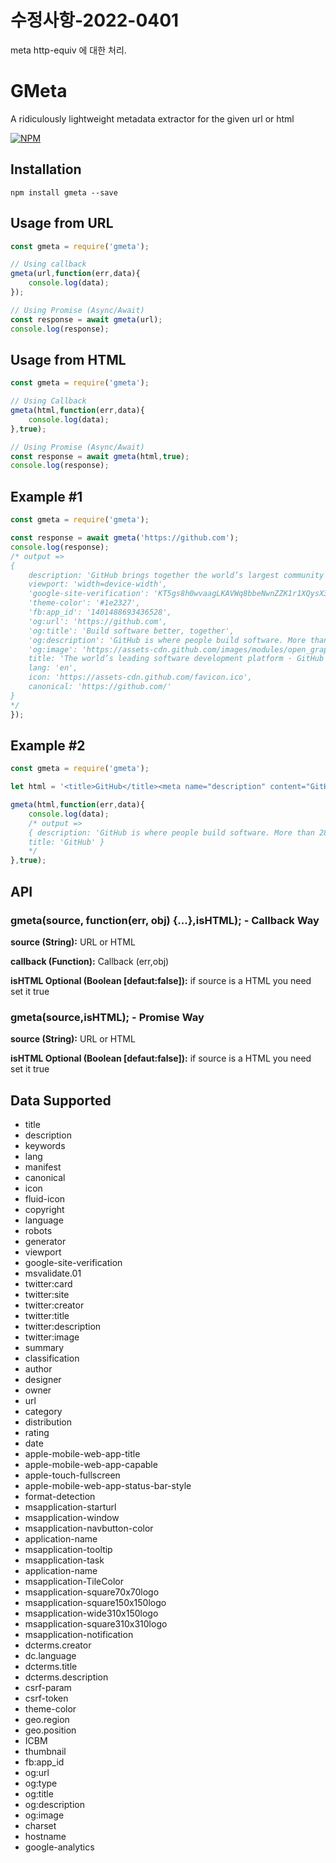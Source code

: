 
# 수정사항-2022-0401
meta http-equiv 에 대한 처리.


# GMeta
A ridiculously lightweight metadata extractor for the given url or html

[![NPM](https://nodei.co/npm/gmeta.png?downloads=true&downloadRank=true&stars=true)](https://nodei.co/npm/gmeta/)


## Installation
````
npm install gmeta --save
````

## Usage from URL
```` javascript
const gmeta = require('gmeta');

// Using callback
gmeta(url,function(err,data){
    console.log(data);
});

// Using Promise (Async/Await) 
const response = await gmeta(url);
console.log(response);

````
## Usage from HTML
```` javascript
const gmeta = require('gmeta');

// Using Callback
gmeta(html,function(err,data){
    console.log(data);
},true);

// Using Promise (Async/Await) 
const response = await gmeta(html,true);
console.log(response);
````

## Example #1

```` javascript
const gmeta = require('gmeta');

const response = await gmeta('https://github.com');
console.log(response);
/* output =>
{ 
    description: 'GitHub brings together the world’s largest community of developers to discover, share, and build better software. From open source projects to private team repositories, we’re your all-in-one platform for collaborative development.',
    viewport: 'width=device-width',
    'google-site-verification': 'KT5gs8h0wvaagLKAVWq8bbeNwnZZK1r1XQysX3xurLU',
    'theme-color': '#1e2327',
    'fb:app_id': '1401488693436528',
    'og:url': 'https://github.com',
    'og:title': 'Build software better, together',
    'og:description': 'GitHub is where people build software. More than 28 million people use GitHub to discover, fork, and contribute to over 85 million projects.',
    'og:image': 'https://assets-cdn.github.com/images/modules/open_graph/github-logo.png',
    title: 'The world’s leading software development platform · GitHub',
    lang: 'en',
    icon: 'https://assets-cdn.github.com/favicon.ico',
    canonical: 'https://github.com/' 
}
*/
});
````

## Example #2

```` javascript
const gmeta = require('gmeta');

let html = '<title>GitHub</title><meta name="description" content="GitHub is where people build software. More than 28 million people use GitHub to discover, fork, and contribute to over 85 million projects.">';

gmeta(html,function(err,data){
    console.log(data);
    /* output =>
    { description: 'GitHub is where people build software. More than 28 million people use GitHub to discover, fork, and contribute to over 85million projects.',
    title: 'GitHub' }
    */
},true);
````

## API
### gmeta(source, function(err, obj) {...},isHTML); - Callback Way

**source (String):** URL or HTML

**callback (Function):** Callback (err,obj)

**isHTML Optional (Boolean [defaut:false]):** if source is a HTML you need set it true

### gmeta(source,isHTML); - Promise Way

**source (String):** URL or HTML

**isHTML Optional (Boolean [defaut:false]):** if source is a HTML you need set it true

## Data Supported

* title
* description
* keywords
* lang
* manifest
* canonical
* icon 
* fluid-icon
* copyright
* language
* robots
* generator
* viewport
* google-site-verification
* msvalidate.01
* twitter:card
* twitter:site
* twitter:creator
* twitter:title
* twitter:description
* twitter:image
* summary
* classification
* author
* designer
* owner
* url
* category
* distribution
* rating
* date
* apple-mobile-web-app-title
* apple-mobile-web-app-capable
* apple-touch-fullscreen
* apple-mobile-web-app-status-bar-style
* format-detection
* msapplication-starturl
* msapplication-window
* msapplication-navbutton-color
* application-name
* msapplication-tooltip
* msapplication-task
* application-name
* msapplication-TileColor
* msapplication-square70x70logo
* msapplication-square150x150logo
* msapplication-wide310x150logo
* msapplication-square310x310logo
* msapplication-notification
* dcterms.creator
* dc.language
* dcterms.title
* dcterms.description
* csrf-param
* csrf-token
* theme-color
* geo.region
* geo.position
* ICBM
* thumbnail
* fb:app_id
* og:url
* og:type
* og:title
* og:description
* og:image
* charset
* hostname
* google-analytics
